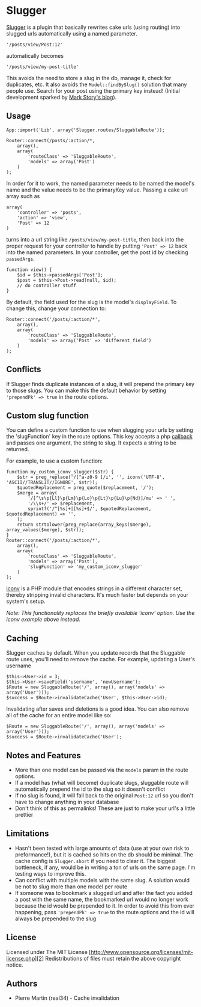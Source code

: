 # Slugger

[Slugger][3] is a plugin that basically rewrites cake urls (using routing) into
slugged urls automatically using a named parameter.

    '/posts/view/Post:12'

automatically becomes

    '/posts/view/my-post-title'

This avoids the need to store a slug in the db, manage it, check for duplicates,
etc. It also avoids the `Model::findBySlug()` solution that many people use.
Search for your post using the primary key instead! (Initial development sparked
by [Mark Story's blog][1]).

## Usage

    App::import('Lib', array('Slugger.routes/SluggableRoute'));

    Router::connect(/posts/:action/*,
        array(),
        array(
            'routeClass' => 'SluggableRoute',
            'models' => array('Post')
        )
    );

In order for it to work, the named parameter needs to be named the model's name
and the value needs to be the primaryKey value. Passing a cake url array such as

    array(
        'controller' => 'posts',
        'action' => 'view',
        'Post' => 12
    )

turns into a url string like `/posts/view/my-post-title`, then back into the
proper request for your controller to handle by putting `'Post' => 12` back
into the named parameters. In your controller, get the post id by checking
`passedArgs`.

    function view() {
        $id = $this->passedArgs['Post'];
        $post = $this->Post->read(null, $id);
        // do controller stuff
    }

By default, the field used for the slug is the model's `displayField`. To change
this, change your connection to:

    Router::connect('/posts/:action/*',
        array(),
        array(
            'routeClass' => 'SluggableRoute',
            'models' => array('Post' => 'different_field')
        )
    );

## Conflicts

If Slugger finds duplicate instances of a slug, it will prepend the primary key
to those slugs. You can make this the default behavior by setting 
`'prependPk' => true` in the route options.

## Custom slug function

You can define a custom function to use when slugging your urls by setting the
'slugFunction' key in the route options. This key accepts a php [callback][5]
and passes one argument, the string to slug. It expects a string to be returned.

For example, to use a custom function:

    function my_custom_iconv_slugger($str) {
        $str = preg_replace('/[^a-z0-9 ]/i', '', iconv('UTF-8', 'ASCII//TRANSLIT//IGNORE', $str));
        $quotedReplacement = preg_quote($replacement, '/');
        $merge = array(
            '/[^\s\p{Ll}\p{Lm}\p{Lo}\p{Lt}\p{Lu}\p{Nd}]/mu' => ' ',
            '/\\s+/' => $replacement,
            sprintf('/^[%s]+|[%s]+$/', $quotedReplacement, $quotedReplacement) => '',
        );
        return strtolower(preg_replace(array_keys($merge), array_values($merge), $str));
    }
    Router::connect('/posts/:action/*',
        array(),
        array(
            'routeClass' => 'SluggableRoute',
            'models' => array('Post'),
            'slugFunction' => 'my_custom_iconv_slugger'
        )
    );

[iconv][4] is a PHP module that encodes strings in a different character set,
thereby stripping invalid characters. It's much faster but depends on your
system's setup.

*Note: This functionality replaces the briefly available 'iconv' option. Use
the iconv example above instead.*

## Caching

Slugger caches by default. When you update records that the Sluggable route uses,
you'll need to remove the cache. For example, updating a User's username

    $this->User->id = 3;
    $this->User->saveField('username', 'newUsername');
    $Route = new SluggableRoute('/', array(), array('models' => array('User')));
    $success = $Route->invalidateCache('User', $this->User->id);

Invalidating after saves and deletions is a good idea. You can also remove all
of the cache for an entire model like so:

    $Route = new SluggableRoute('/', array(), array('models' => array('User')));
    $success = $Route->invalidateCache('User');

## Notes and Features

* More than one model can be passed via the `models` param in the route
  options.
* If a model has (what will become) duplicate slugs, sluggable route will
  automatically prepend the id to the slug so it doesn't conflict
* If no slug is found, it will fall back to the original `Post:12` url so you
  don't have to change anything in your database
* Don't think of this as permalinks! These are just to make your url's a little
  prettier

## Limitations

* Hasn't been tested with large amounts of data (use at your own risk to
  preformance!), but it is cached so hits on the db should be minimal. The cache
  config is `Slugger.short` if you need to clear it. The biggest bottleneck, if
  any, would be in writing a ton of urls on the same page. I'm testing ways to
  improve this.
* Can conflict with multiple models with the same slug. A solution would be
  not to slug more than one model per route
* If someone was to bookmark a slugged url and after the fact you added a post
  with the same name, the bookmarked url would no longer work because the id
  would be prepended to it. In order to avoid this from ever happening, pass
  `'prependPk' => true` to the route options and the id will always be prepended
  to the slug

## License

Licensed under The MIT License
[http://www.opensource.org/licenses/mit-license.php][2]
Redistributions of files must retain the above copyright notice.

[1]: http://mark-story.com/posts/view/using-custom-route-classes-in-cakephp
[2]: http://www.opensource.org/licenses/mit-license.php
[3]: http://42pixels.com/blog/slugs-ugly-bugs-pretty-urls
[4]: http://us.php.net/manual/en/function.iconv.php
[5]: http://us.php.net/manual/en/language.pseudo-types.php#language.types.callback

## Authors

* Pierre Martin (real34) - Cache invalidation